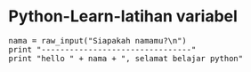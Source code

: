 # Python-Learn-latihan variabel
<pre>
nama = raw_input("Siapakah namamu?\n")
print "--------------------------------"
print "hello " + nama + ", selamat belajar python"
</pre>
